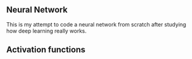 ## Neural Network
This is my attempt to code a neural network from scratch
after studying how deep learning really works.

## Activation functions
